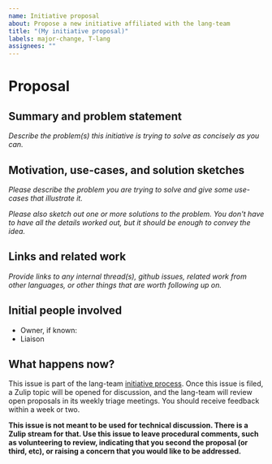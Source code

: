 ```yaml
---
name: Initiative proposal
about: Propose a new initiative affiliated with the lang-team
title: "(My initiative proposal)"
labels: major-change, T-lang
assignees: ""
---
```


# Proposal

## Summary and problem statement

_Describe the problem(s) this initiative is trying to solve as concisely as you can._

## Motivation, use-cases, and solution sketches

_Please describe the problem you are trying to solve and give some use-cases that illustrate it._

_Please also sketch out one or more solutions to the problem. You don't have to have all the details worked out, but it should be enough to convey the idea._

## Links and related work

_Provide links to any internal thread(s), github issues, related work from other languages, or other things that are worth following up on._

## Initial people involved

- Owner, if known:
- Liaison

## What happens now?

This issue is part of the lang-team [initiative process]. Once this issue is filed, a Zulip topic will be opened for discussion, and the lang-team will review open proposals in its weekly triage meetings. You should receive feedback within a week or two.

**This issue is not meant to be used for technical discussion. There is a Zulip stream for that. Use this issue to leave procedural comments, such as volunteering to review, indicating that you second the proposal (or third, etc), or raising a concern that you would like to be addressed.**

[forge]: https://forge.rust-lang.org/
[initiative process]: https://lang-team.rust-lang.org/initiatives.md
